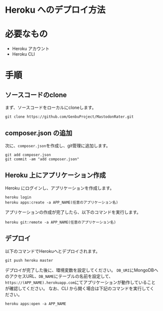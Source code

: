 # Heroku へのデプロイ方法
# 必要なもの
- Heroku アカウント
- Heroku CLI

# 手順
## ソースコードのclone
まず、ソースコードをローカルにcloneします。
```
git clone https://github.com/GenbuProject/MastodonRater.git
```

## composer.json の追加

次に、`composer.json`を作成し、git管理に追加します。

```
git add composer.json
git commit -am "add composer.json"
```

## Heroku 上にアプリケーション作成

Heroku にログインし、アプリケーションを作成します。

```
heroku login
heroku apps:create -a APP_NAME(任意のアプリケーション名)
```

アプリケーションの作成が完了したら、以下のコマンドを実行します。

```
heroku git:remote -a APP_NAME(任意のアプリケーション名)
```

## デプロイ

以下のコマンドでHerokuへとデプロイされます。

```
git push heroku master
```

デプロイが完了した後に、環境変数を設定してください。
`DB_URI`にMongoDBへのアクセスURL、`DB_NAME`にテーブルの名前を設定して、
`https://(APP_NAME).herokuapp.com`にてアプリケーションが動作していることが確認してください。
なお、CLI から開く場合は下記のコマンドを実行してください。

```
heroku apps:open -a APP_NAME
```
